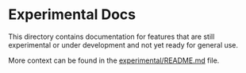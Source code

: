 # Experimental Docs

This directory contains documentation for features that are still experimental or under development and not yet ready for general use.

More context can be found in the [experimental/README.md](../../nemo_aligner/experimental/README.md) file.